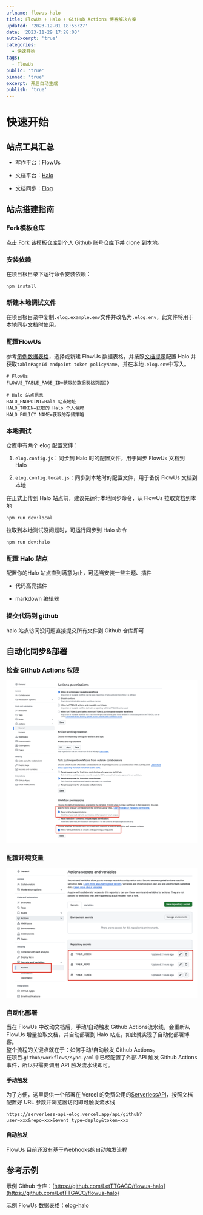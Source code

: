 ```yaml
---
urlname: flowus-halo
title: FlowUs + Halo + GitHub Actions 博客解决方案
updated: '2023-12-01 18:55:27'
date: '2023-11-29 17:28:00'
autoExcerpt: 'true'
categories:
  - 快速开始
tags:
  - FlowUs
public: 'true'
pinned: 'true'
excerpt: 开启自动生成
publish: 'true'
---
```

# 快速开始
## 站点工具汇总
- 写作平台：FlowUs

- 文档平台：[Halo](https://www.halo.run/)

- 文档同步：[Elog](https://github.com/LetTTGACO/elog)

## 站点搭建指南
### Fork模板仓库
[点击 Fork](https://github.com/elog-x/flowus-halo/fork) 该模板仓库到个人 Github 账号仓库下并 clone 到本地。
### 安装依赖
在项目根目录下运行命令安装依赖：
```shell
npm install
```
### 新建本地调试文件
在项目根目录中复制`.elog.example.env`文件并改名为`.elog.env`，此文件将用于本地同步文档时使用。
### 配置FlowUs
参考[示例数据表](https://flowus.cn/1874/share/e4e1e6dc-403b-45e6-b4cd-b3d8e6ae79b1)[格](https://flowus.cn/1874/share/e4e1e6dc-403b-45e6-b4cd-b3d8e6ae79b1)，选择或新建 FlowUs 数据表格，并按照[文档提示](https://elog.1874.cool/notion/gvnxobqogetukays#halo)配置 Halo 并获取`tablePageId endpoint token policyName`。并在本地`.elog.env`中写入。
```plaintext
# FlowUs
FLOWUS_TABLE_PAGE_ID=获取的数据表格页面ID

# Halo 站点信息
HALO_ENDPOINT=Halo 站点地址
HALO_TOKEN=获取的 Halo 个人令牌
HALO_POLICY_NAME=获取的存储策略
```
### 本地调试
仓库中有两个 elog 配置文件：
1. `elog.config.js`：同步到 Halo 时的配置文件，用于同步 FlowUs 文档到 Halo

1. `elog.config.local.js`：同步到本地时的配置文件，用于备份 FlowUs 文档到本地

在正式上传到 Halo 站点前，建议先运行本地同步命令，从 FlowUs 拉取文档到本地
```shell
npm run dev:local
```
拉取到本地测试没问题时，可运行同步到 Halo 命令
```shell
npm run dev:halo
```
### 配置 Halo 站点
配置你的Halo 站点直到满意为止，可适当安装一些主题、插件
- 代码高亮插件

- markdown 编辑器

### 提交代码到 github
halo 站点访问没问题直接提交所有文件到 Github 仓库即可
## 自动化同步&部署
### 检查 Github Actions 权限
![1700326915607-691643c8-d52c-4913-9464-cb96b6b1b854.png#averageHue=%23fefdfd&clientId=u0b0d2576-ef2a-4&from=paste&height=361&id=ue7d36a55&originHeight=1192&originWidth=1404&originalType=binary&ratio=2&rotation=0&showTitle=false&size=245762&status=done&style=none&taskId=ua488e237-33d1-4210-b26a-01ec5614d6d&title=&width=425](../images/ea903f5672495500ba7966b348453446.png)
### 配置环境变量
![1700329642998-9006a455-211b-49f8-a89b-c6774c3e0931.png#averageHue=%23fefcfb&clientId=u0b0d2576-ef2a-4&from=paste&height=400&id=u205bf5e5&originHeight=799&originWidth=1178&originalType=binary&ratio=2&rotation=0&showTitle=false&size=149338&status=done&style=none&taskId=ua1dc9507-f7c4-43da-b17d-077223bd25a&title=&width=589](../images/e9c14f115e7d8239d0126515b71c0b42.png)
### 自动化部署
当在 FlowUs 中改动文档后，手动/自动触发 Github Actions流水线，会重新从 FlowUs 增量拉取文档，并自动部署到 Halo 站点，如此就实现了自动化部署博客。  
整个流程的关键点就在于：如何手动/自动触发 Github Actions。  
在项目.`github/workflows/sync.yaml`中已经配置了外部 API 触发 Github Actions 事件，所以只需要调用 API 触发流水线即可。
#### 手动触发
为了方便，这里提供一个部署在 Vercel 的免费公用的[ServerlessAPI](https://github.com/elog-x/serverless-api)，按照文档配置好 URL 参数并浏览器访问即可触发流水线
```shell
https://serverless-api-elog.vercel.app/api/github?user=xxx&repo=xxx&event_type=deploy&token=xxx
```
#### 自动触发
FlowUs 目前还没有基于Webhooks的自动触发流程
## 参考示例
示例 Github 仓库：[https://github.com/LetTTGACO/flowus-halo](https://github.com/LetTTGACO/flowus-halo)  

示例 FlowUs 数据表格：[elog-halo](https://flowus.cn/1874/share/e4e1e6dc-403b-45e6-b4cd-b3d8e6ae79b1)



